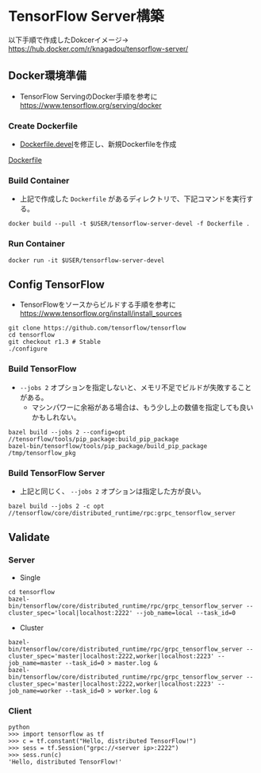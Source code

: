 # TensorFlow Server構築
以下手順で作成したDokcerイメージ→ https://hub.docker.com/r/knagadou/tensorflow-server/

## Docker環境準備
* TensorFlow ServingのDocker手順を参考に https://www.tensorflow.org/serving/docker

### Create Dockerfile
* [Dockerfile.devel](https://github.com/tensorflow/serving/blob/master/tensorflow_serving/tools/docker/Dockerfile.devel)を修正し、新規Dockerfileを作成

[Dockerfile](Dockerfile)

### Build Container
* 上記で作成した `Dockerfile` があるディレクトリで、下記コマンドを実行する。

```
docker build --pull -t $USER/tensorflow-server-devel -f Dockerfile .
```

### Run Container

```
docker run -it $USER/tensorflow-server-devel
```

## Config TensorFlow
* TensorFlowをソースからビルドする手順を参考に https://www.tensorflow.org/install/install_sources

```
git clone https://github.com/tensorflow/tensorflow
cd tensorflow
git checkout r1.3 # Stable
./configure
```

### Build TensorFlow
* `--jobs 2` オプションを指定しないと、メモリ不足でビルドが失敗することがある。
   * マシンパワーに余裕がある場合は、もう少し上の数値を指定しても良いかもしれない。

```
bazel build --jobs 2 --config=opt //tensorflow/tools/pip_package:build_pip_package
bazel-bin/tensorflow/tools/pip_package/build_pip_package /tmp/tensorflow_pkg
```

### Build TensorFlow Server
* 上記と同じく、 `--jobs 2` オプションは指定した方が良い。

```
bazel build --jobs 2 -c opt //tensorflow/core/distributed_runtime/rpc:grpc_tensorflow_server
```

## Validate

### Server

* Single
```
cd tensorflow
bazel-bin/tensorflow/core/distributed_runtime/rpc/grpc_tensorflow_server --cluster_spec='local|localhost:2222' --job_name=local --task_id=0
```

* Cluster
```
bazel-bin/tensorflow/core/distributed_runtime/rpc/grpc_tensorflow_server --cluster_spec='master|localhost:2222,worker|localhost:2223' --job_name=master --task_id=0 > master.log &
bazel-bin/tensorflow/core/distributed_runtime/rpc/grpc_tensorflow_server --cluster_spec='master|localhost:2222,worker|localhost:2223' --job_name=worker --task_id=0 > worker.log &
```

### Client
```
python
>>> import tensorflow as tf
>>> c = tf.constant("Hello, distributed TensorFlow!")
>>> sess = tf.Session("grpc://<server ip>:2222")
>>> sess.run(c)
'Hello, distributed TensorFlow!'
```